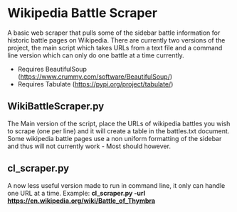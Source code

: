 # Wikipedia Battle Scraper
A basic web scraper that pulls some of the sidebar battle information for historic battle pages on Wikipedia. 
There are currently two versions of the project, the main script which takes URLs from a text file and a command line version which can only do one battle at a time currently. 

- Requires BeautifulSoup (https://www.crummy.com/software/BeautifulSoup/)
- Requires Tabulate (https://pypi.org/project/tabulate/)

## WikiBattleScraper.py
The Main version of the script, place the URLs of wikipedia battles you wish to scrape (one per line) and it will create a table in the battles.txt document. Some wikipedia battle pages use a non uniform formatting of the sidebar and thus will not currently work - Most should however. 

## cl_scraper.py
A now less useful version made to run in command line, it only can handle one URL at a time. 
Example: **cl_scraper.py -url https://en.wikipedia.org/wiki/Battle_of_Thymbra**

